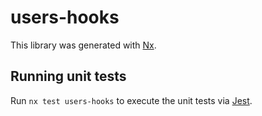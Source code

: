 # users-hooks

This library was generated with [Nx](https://nx.dev).

## Running unit tests

Run `nx test users-hooks` to execute the unit tests via [Jest](https://jestjs.io).

